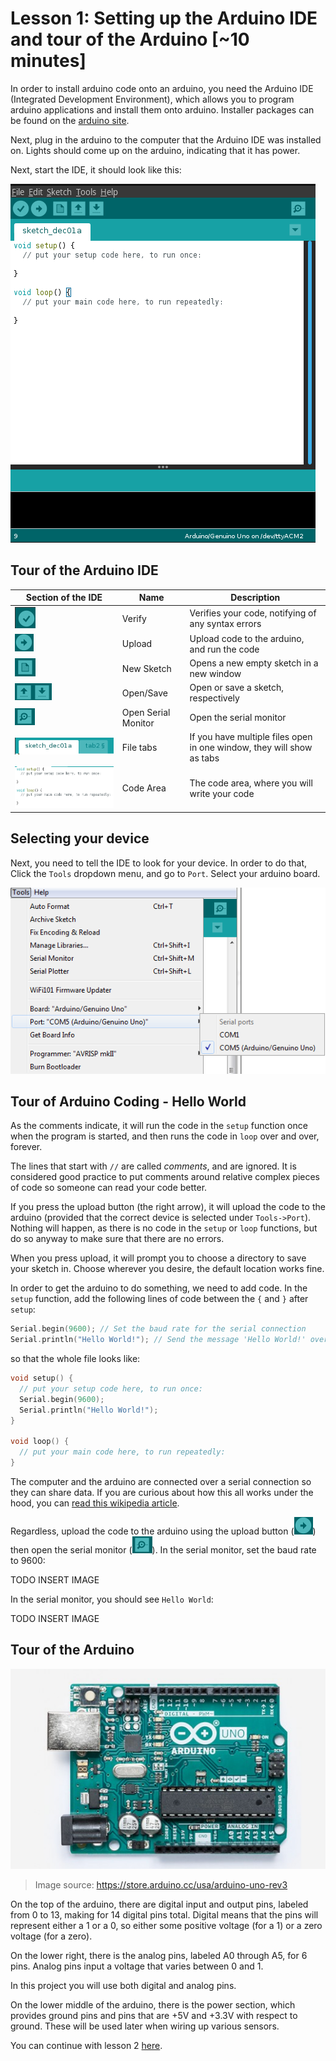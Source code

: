 # Lesson 1: Setting up the Arduino IDE and tour of the Arduino [~10 minutes]

In order to install arduino code onto an arduino, you need the Arduino IDE (Integrated Development Environment),
which allows you to program arduino applications and install them onto arduino.
Installer packages can be found on the [arduino site](https://www.arduino.cc/en/Main/Software#download).

Next, plug in the arduino to the computer that the Arduino IDE was installed on. Lights should come up on the arduino, indicating that it has power.

Next, start the IDE, it should look like this:

![Basic IDE](images/IDE.png)

## Tour of the Arduino IDE

| Section of the IDE | Name                | Description                                                           |
| ------------------ | ------------------- | --------------------------------------------------------------------- |
| ![](images/Verify.png)    | Verify              | Verifies your code, notifying of any syntax errors                    |
| ![](images/Upload.png)    | Upload              | Upload code to the arduino, and run the code                          |
| ![](images/New.png)       | New Sketch          | Opens a new empty sketch in a new window                              |
| ![](images/OpenSave.png)  | Open/Save           | Open or save a sketch, respectively                                   |
| ![](images/SerialMon.png) | Open Serial Monitor | Open the serial monitor                                               |
| ![](images/Tabs.png)      | File tabs           | If you have multiple files open in one window, they will show as tabs |
| ![](images/CodeArea.png)  | Code Area           | The code area, where you will write your code                         |

## Selecting your device

Next, you need to tell the IDE to look for your device. In order to do that,
Click the `Tools` dropdown menu, and go to `Port`. Select your arduino board.

![](images/Tools-BoardSelect.PNG)

## Tour of Arduino Coding - Hello World

As the comments indicate, it will run the code in the `setup` function
once when the program is started, and then runs the code in `loop` over and
over, forever.

The lines that start with `//` are called *comments*, and are ignored. It is considered good practice to
put comments around relative complex pieces of code so someone can read your code better.

If you press the upload button (the right arrow), it will upload the code
to the arduino (provided that the correct device is selected under `Tools->Port`). Nothing will happen, as there
is no code in the `setup` or `loop` functions, but do so anyway to
make sure that there are no errors.

When you press upload, it will prompt you to choose a directory to
save your sketch in. Choose wherever you desire, the default location
works fine.

In order to get the arduino to do something, we need to add code. In the `setup` function, add the following lines of code between the `{` and `}`
after `setup`:

```C++
Serial.begin(9600); // Set the baud rate for the serial connection
Serial.println("Hello World!"); // Send the message 'Hello World!' over serial.
```

so that the whole file looks like:

```C++
void setup() {
  // put your setup code here, to run once:
  Serial.begin(9600);
  Serial.println("Hello World!");
}

void loop() {
  // put your main code here, to run repeatedly:
}
```

The computer and the arduino are connected over a serial connection so they can share data. If you are curious
about how this all works under the hood, you can [read this wikipedia article](https://en.wikipedia.org/wiki/Asynchronous_serial_communication).

Regardless, upload the code to the arduino using the upload button (![](Upload.png)) then open the serial monitor (![](SerialMon.png)). In the serial monitor, set the baud rate to 9600:

TODO INSERT IMAGE

In the serial monitor, you should see `Hello World`:

TODO INSERT IMAGE

## Tour of the Arduino

![](images/Arduino.jpg)
> Image source: https://store.arduino.cc/usa/arduino-uno-rev3

On the top of the arduino, there are digital input and output pins, labeled from 0 to 13,
making for 14 digital pins total. Digital means that the pins will represent either a 1
or a 0, so either some positive voltage (for a 1) or a zero voltage (for a zero).

On the lower right, there is the analog pins, labeled A0 through A5, for 6 pins.
Analog pins input a voltage that varies between 0 and 1.

In this project you will use both digital and analog pins.

On the lower middle of the arduino, there is the power section, which provides ground pins and pins
that are +5V and +3.3V with respect to ground. These will be used later when wiring up various sensors.

You can continue with lesson 2 [here](lesson2).
